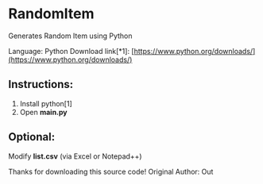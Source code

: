 # RandomItem
Generates Random Item using Python

Language: Python
Download link[*1]: [https://www.python.org/downloads/](https://www.python.org/downloads/)

## Instructions:
1. Install python[1]
2. Open **main.py**

## Optional:
Modify **list.csv** (via Excel or Notepad++)

Thanks for downloading this source code!
Original Author: Out
